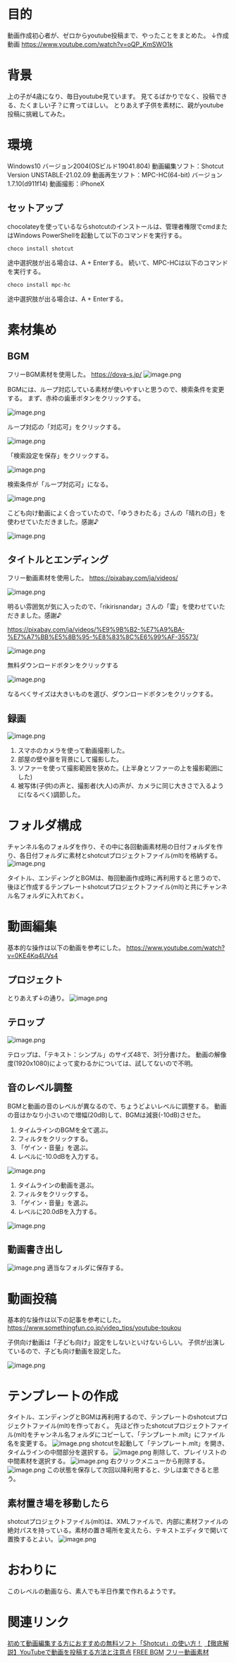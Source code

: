 <!--
title:   shotcutで動画作ってyoutube投稿してみた
tags:    YouTube,shotcut,動画編集
id:      5486f187d7751af2ddd5
private: false
-->
# 目的
動画作成初心者が、ゼロからyoutube投稿まで、やったことをまとめた。
↓作成動画
https://www.youtube.com/watch?v=oQP_KmSWO1k

# 背景
上の子が4歳になり、毎日youtube見ています。
見てるばかりでなく、投稿できる、たくましい子？に育ってほしい。
とりあえず子供を素材に、親がyoutube投稿に挑戦してみた。

# 環境
Windows10 バージョン2004(OSビルド19041.804)
動画編集ソフト：Shotcut  Version UNSTABLE-21.02.09
動画再生ソフト：MPC-HC(64-bit) バージョン1.7.10(d911f14)
動画撮影：iPhoneX

## セットアップ

chocolateyを使っているならshotcutのインストールは、管理者権限でcmdまたはWindows PowerShellを起動して以下のコマンドを実行する。

```
choco install shotcut
```
途中選択肢が出る場合は、A + Enterする。
続いて、MPC-HCは以下のコマンドを実行する。

```
choco install mpc-hc
```
途中選択肢が出る場合は、A + Enterする。

# 素材集め

## BGM

フリーBGM素材を使用した。
https://dova-s.jp/
![image.png](https://qiita-image-store.s3.ap-northeast-1.amazonaws.com/0/201344/9ed59111-3003-c445-b2f0-c305ef06e8e2.png)

BGMには、ループ対応している素材が使いやすいと思うので、検索条件を変更する。
まず、赤枠の歯車ボタンをクリックする。

![image.png](https://qiita-image-store.s3.ap-northeast-1.amazonaws.com/0/201344/7ee83acc-8276-4f4e-c841-2f35627bbb35.png)

ループ対応の「対応可」をクリックする。

![image.png](https://qiita-image-store.s3.ap-northeast-1.amazonaws.com/0/201344/15394d3d-f572-a8e8-2200-22f4ac72c79a.png)

「検索設定を保存」をクリックする。

![image.png](https://qiita-image-store.s3.ap-northeast-1.amazonaws.com/0/201344/08b32f9c-af4f-1bcf-d29c-272fcc969977.png)

検索条件が「ループ対応可」になる。

![image.png](https://qiita-image-store.s3.ap-northeast-1.amazonaws.com/0/201344/33c5446b-0725-9667-246d-56c2a0559854.png)

こども向け動画によく合っていたので、「ゆうきわたる」さんの「晴れの日」を使わせていただきました。感謝♪

![image.png](https://qiita-image-store.s3.ap-northeast-1.amazonaws.com/0/201344/1281a999-61b4-1dbc-5fe5-24aa35319c23.png)

## タイトルとエンディング

フリー動画素材を使用した。
https://pixabay.com/ja/videos/

![image.png](https://qiita-image-store.s3.ap-northeast-1.amazonaws.com/0/201344/0b536c59-6ae1-696e-ef95-e5d720a45a75.png)

明るい雰囲気が気に入ったので、「rikirisnandar」さんの「雲」を使わせていただきました。感謝♪

https://pixabay.com/ja/videos/%E9%9B%B2-%E7%A9%BA-%E7%A7%BB%E5%8B%95-%E8%83%8C%E6%99%AF-35573/

![image.png](https://qiita-image-store.s3.ap-northeast-1.amazonaws.com/0/201344/cfa3b742-afee-e654-d51e-eec1b6fab33a.png)

無料ダウンロードボタンをクリックする

![image.png](https://qiita-image-store.s3.ap-northeast-1.amazonaws.com/0/201344/c5b5caf6-aeca-63fa-7e09-2717e4eee4ff.png)

なるべくサイズは大きいものを選び、ダウンロードボタンをクリックする。

## 録画
![image.png](https://qiita-image-store.s3.ap-northeast-1.amazonaws.com/0/201344/fd0f26a7-b43f-7dbe-c188-d066a1606dd5.png)

1. スマホのカメラを使って動画撮影した。
1. 部屋の壁や扉を背景にして撮影した。
1. ソファーを使って撮影範囲を狭めた。(上半身とソファーの上を撮影範囲にした)
1. 被写体(子供)の声と、撮影者(大人)の声が、カメラに同じ大きさで入るように(なるべく)調節した。

# フォルダ構成
チャンネル名のフォルダを作り、その中に各回動画素材用の日付フォルダを作り、各日付フォルダに素材とshotcutプロジェクトファイル(mlt)を格納する。
![image.png](https://qiita-image-store.s3.ap-northeast-1.amazonaws.com/0/201344/8a72ef14-5c81-92d4-a47c-43a75f14cd2a.png)

タイトル、エンディングとBGMは、毎回動画作成時に再利用すると思うので、
後ほど作成するテンプレートshotcutプロジェクトファイル(mlt)と共にチャンネル名フォルダに入れておく。

# 動画編集
基本的な操作は以下の動画を参考にした。
https://www.youtube.com/watch?v=0KE4Kq4UVs4

## プロジェクト
とりあえず↓の通り。
![image.png](https://qiita-image-store.s3.ap-northeast-1.amazonaws.com/0/201344/56d428b6-6388-0dc8-1edc-5040d30bef72.png)

## テロップ
![image.png](https://qiita-image-store.s3.ap-northeast-1.amazonaws.com/0/201344/b856e1f7-207e-6420-f115-301c9f42d26d.png)

テロップは、「テキスト：シンプル」のサイズ48で、3行分書けた。
動画の解像度(1920x1080)によって変わるかについては、試してないので不明。

## 音のレベル調整

BGMと動画の音のレベルが異なるので、ちょうどよいレベルに調整する。
動画の音はかなり小さいので増幅(20dB)して、BGMは減衰(-10dB)させた。

1. タイムラインのBGMを全て選ぶ。
1. フィルタをクリックする。
1. 「ゲイン・音量」を選ぶ。
1. レベルに-10.0dBを入力する。

![image.png](https://qiita-image-store.s3.ap-northeast-1.amazonaws.com/0/201344/e79767c2-7289-fcab-eb9c-e1c5c3fe5ab2.png)

1. タイムラインの動画を選ぶ。
1. フィルタをクリックする。
1. 「ゲイン・音量」を選ぶ。
1. レベルに20.0dBを入力する。

![image.png](https://qiita-image-store.s3.ap-northeast-1.amazonaws.com/0/201344/21559573-f42d-e654-fc84-ce1b6edcc887.png)

## 動画書き出し

![image.png](https://qiita-image-store.s3.ap-northeast-1.amazonaws.com/0/201344/4400ee00-853d-5221-2bd9-61616749a184.png)
適当なフォルダに保存する。

# 動画投稿
基本的な操作は以下の記事を参考にした。
https://www.somethingfun.co.jp/video_tips/youtube-toukou

子供向け動画は「子ども向け」設定をしないといけないらしい。
子供が出演しているので、子ども向け動画を設定した。

![image.png](https://qiita-image-store.s3.ap-northeast-1.amazonaws.com/0/201344/db9622a9-e0b0-dd14-9e4e-30509509402d.png)

# テンプレートの作成
タイトル、エンディングとBGMは再利用するので、テンプレートのshotcutプロジェクトファイル(mlt)を作っておく。
先ほど作ったshotcutプロジェクトファイル(mlt)をチャンネル名フォルダにコピーして、「テンプレート.mlt」にファイル名を変更する。
![image.png](https://qiita-image-store.s3.ap-northeast-1.amazonaws.com/0/201344/b993db06-836f-f320-a8c2-19c0944e52ea.png)
shotcutを起動して「テンプレート.mlt」を開き、タイムラインの中間部分を選択する。
![image.png](https://qiita-image-store.s3.ap-northeast-1.amazonaws.com/0/201344/49620056-c1a0-5e00-99b9-79398b5d073b.png)
削除して、プレイリストの中間素材を選択する。
![image.png](https://qiita-image-store.s3.ap-northeast-1.amazonaws.com/0/201344/3fa10613-446c-dd7c-ed07-a8a4a902055d.png)
右クリックメニューから削除する。
![image.png](https://qiita-image-store.s3.ap-northeast-1.amazonaws.com/0/201344/29a4e837-49ac-27d3-64f8-3bcefc5371c6.png)
この状態を保存して次回以降利用すると、少しは楽できると思う。

## 素材置き場を移動したら
shotcutプロジェクトファイル(mlt)は、XMLファイルで、内部に素材ファイルの絶対パスを持っている。素材の置き場所を変えたら、テキストエディタで開いて置換するとよい。
![image.png](https://qiita-image-store.s3.ap-northeast-1.amazonaws.com/0/201344/5781fb85-1eca-3205-caf5-cf8293f6dc67.png)

# おわりに
このレベルの動画なら、素人でも半日作業で作れるようです。

# 関連リンク
[初めて動画編集する方におすすめの無料ソフト「Shotcut」の使い方！](https://www.youtube.com/watch?v=0KE4Kq4UVs4)
[【徹底解説】YouTubeで動画を投稿する方法と注意点](https://www.somethingfun.co.jp/video_tips/youtube-toukou)
[FREE BGM](https://dova-s.jp/)
[フリー動画素材](https://pixabay.com/ja/videos/)